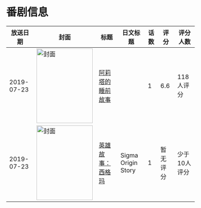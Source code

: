 # 番剧信息

|放送日期|封面|标题|日文标题|话数|评分|评分人数|
|---|---|---|---|---|---|---|
|2019-07-23|<img src="//lain.bgm.tv/pic/cover/c/e1/e8/285728_HZh7P.jpg" alt="封面" style="width:150px;height:200px;object-fit:cover;">|[阿莉塔的睡前故事](https://bangumi.tv/subject/285728)||1|6.6|118人评分|
|2019-07-23|<img src="//lain.bgm.tv/pic/cover/c/b0/be/377955_enIgi.jpg" alt="封面" style="width:150px;height:200px;object-fit:cover;">|[英雄故事：西格玛](https://bangumi.tv/subject/377955)|Sigma Origin Story|1|暂无评分|少于10人评分|
